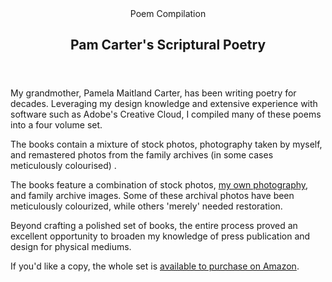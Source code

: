 <head>
  <title>Pam Carter's Scriptural Poetry | Vale.Rocks</title>
  <meta property="og:title" content="Poems By Pam"/>
  <meta property="article:section" content="Portfolio" />
</head>

<article>
<header>
	 Poem Compilation
	<h1>
		Pam Carter's Scriptural Poetry
	</h1>
</header>

<div class="readable-width">

My grandmother, Pamela Maitland Carter, has been writing poetry for decades. Leveraging my design knowledge and extensive experience with software such as Adobe's Creative Cloud, I compiled many of these poems into a four volume set.

The books contain a mixture of stock photos, photography taken by myself, and remastered photos from the family archives (in some cases meticulously colourised) .

The books feature a combination of stock photos, [my own photography](/portfolio/Photography), and family archive images. Some of these archival photos have been meticulously colourized, while others 'merely' needed restoration.

Beyond crafting a polished set of books, the entire process proved an excellent opportunity to broaden my knowledge of press publication and design for physical mediums.

If you'd like a copy, the whole set is [available to purchase on Amazon](https://amazon.com/dp/B0CW1B4V2M).

</div>
</article>
